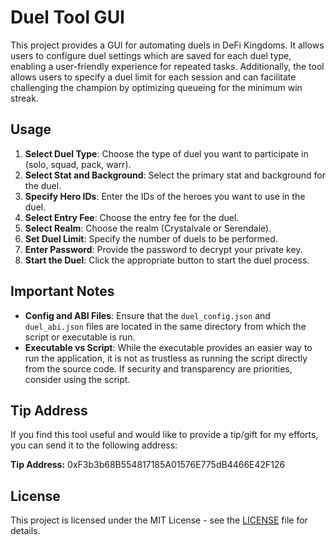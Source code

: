 # Duel Tool GUI

This project provides a GUI for automating duels in DeFi Kingdoms. It allows users to configure duel settings which are saved for each duel type, enabling a user-friendly experience for repeated tasks. Additionally, the tool allows users to specify a duel limit for each session and can facilitate challenging the champion by optimizing queueing for the minimum win streak.

## Usage

1. **Select Duel Type**: Choose the type of duel you want to participate in (solo, squad, pack, warr).
2. **Select Stat and Background**: Select the primary stat and background for the duel.
3. **Specify Hero IDs**: Enter the IDs of the heroes you want to use in the duel.
4. **Select Entry Fee**: Choose the entry fee for the duel.
5. **Select Realm**: Choose the realm (Crystalvale or Serendale).
6. **Set Duel Limit**: Specify the number of duels to be performed.
7. **Enter Password**: Provide the password to decrypt your private key.
8. **Start the Duel**: Click the appropriate button to start the duel process.

## Important Notes

- **Config and ABI Files**: Ensure that the `duel_config.json` and `duel_abi.json` files are located in the same directory from which the script or executable is run.
- **Executable vs Script**: While the executable provides an easier way to run the application, it is not as trustless as running the script directly from the source code. If security and transparency are priorities, consider using the script.

## Tip Address

If you find this tool useful and would like to provide a tip/gift for my efforts, you can send it to the following address:

**Tip Address:** 0xF3b3b68B554817185A01576E775dB4466E42F126

## License

This project is licensed under the MIT License - see the [LICENSE](LICENSE) file for details.
